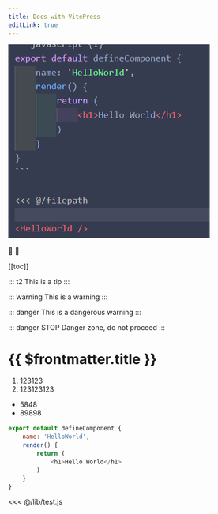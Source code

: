 ```yaml
---
title: Docs with VitePress
editLink: true
---
```


![An image](./lib/a1.png)

:tada: :100:

[[toc]]

::: t2
This is a tip
:::

::: warning
This is a warning
:::

::: danger
This is a dangerous warning
:::

::: danger STOP
Danger zone, do not proceed
:::

# {{ $frontmatter.title }}

1. 123123
2. 123123123

- 5848
- 89898

<script setup>
import HelloWorld from './components/HelloWorld.vue'
</script>

```javascript {1}
export default defineComponent {
    name: 'HelloWorld',
    render() {
        return (
            <h1>Hello World</h1>
        )
    }
}
```

<<< @/lib/test.js

<HelloWorld />